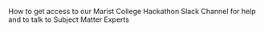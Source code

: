 How to get access to our Marist College Hackathon Slack Channel for help and to talk to Subject Matter Experts



